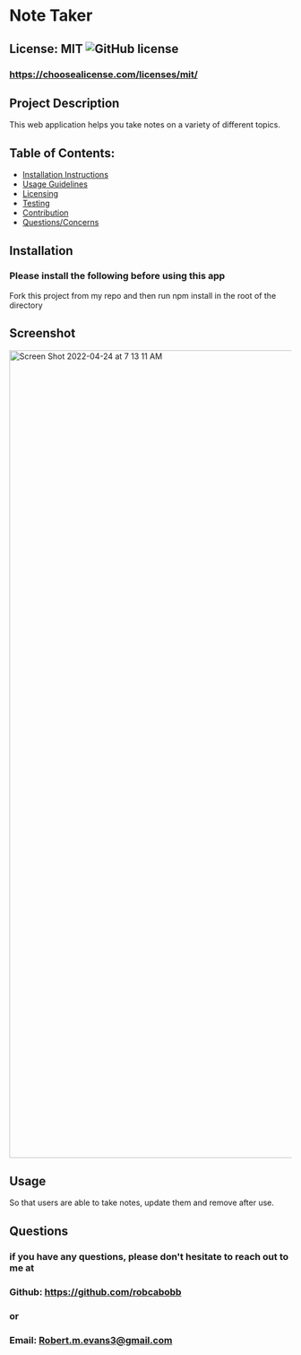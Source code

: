 
# Note Taker

## License: MIT  ![GitHub license](https://img.shields.io/github/license/Naereen/StrapDown.js.svg)
### https://choosealicense.com/licenses/mit/

## Project Description
This web application helps you take notes on a variety of different topics.

## Table of Contents:
- [Installation Instructions](#installation)
- [Usage Guidelines](#usage)
- [Licensing](#license)
- [Testing](#tests)
- [Contribution](#contribution)
- [Questions/Concerns](#questions)

## Installation
### Please install the following before using this app
Fork this project from my repo and then run npm install in the root of the directory

## Screenshot


<img width="1440" alt="Screen Shot 2022-04-24 at 7 13 11 AM" src="https://user-images.githubusercontent.com/80990468/164973737-87ce294f-09a1-4ae7-aa74-7b48a7703b41.png">




## Usage
So that users are able to take notes, update them and remove after use.

## Questions
### if you have any questions, please don't hesitate to reach out to me at
### Github: https://github.com/robcabobb
### or
### Email: Robert.m.evans3@gmail.com
